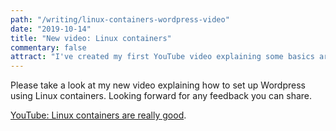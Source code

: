 ```yaml
---
path: "/writing/linux-containers-wordpress-video"
date: "2019-10-14"
title: "New video: Linux containers"
commentary: false
attract: "I've created my first YouTube video explaining some basics around using LXD."
---
```

Please take a look at my new video explaining how to set up Wordpress using Linux containers.  Looking forward for any feedback you can share.

[YouTube: Linux containers are really good](https://www.youtube.com/watch?v=1p-fbS_OYTg).